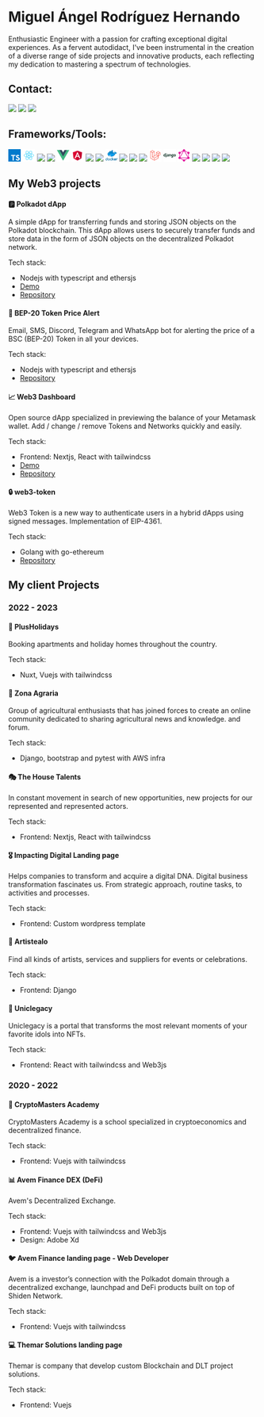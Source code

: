 # Miguel Ángel Rodríguez Hernando

Enthusiastic Engineer with a passion for crafting exceptional digital experiences. As a fervent autodidact, I've been instrumental in the creation of a diverse range of side projects and innovative products, each reflecting my dedication to mastering a spectrum of technologies.

## Contact:
[![](https://img.shields.io/badge/@Miguelo981-%23181717?style=flat-square&logo=github)](https://github.com/Miguelo981)
[![](https://img.shields.io/badge/Miguelo-%23181717?style=flat-square&logo=linkedin)](https://www.linkedin.com/in/miguel-%C3%A1ngel-rodr%C3%ADguez-hernando-a20b27196/)
[![](https://img.shields.io/badge/Email-ma.rodriguez.dev%40gmail.com-%23181717?style=flat-square)](mailto:ma.rodriguez.dev@gmail.com?subject=Hiring)

## Frameworks/Tools:

<code><img height="25" src="https://raw.githubusercontent.com/github/explore/80688e429a7d4ef2fca1e82350fe8e3517d3494d/topics/typescript/typescript.png"></code>
<code><img height="25" src="https://raw.githubusercontent.com/github/explore/80688e429a7d4ef2fca1e82350fe8e3517d3494d/topics/react/react.png"></code>
<code><img height="25" src="https://bestofjs.org/logos/astro.svg"></code>
<code><img height="25" src="https://seeklogo.com/images/S/svelte-logo-E3497608CB-seeklogo.com.png"></code>
<code><img height="25" src="https://raw.githubusercontent.com/github/explore/80688e429a7d4ef2fca1e82350fe8e3517d3494d/topics/vue/vue.png"></code>
<code><img height="25" src="https://raw.githubusercontent.com/github/explore/80688e429a7d4ef2fca1e82350fe8e3517d3494d/topics/angular/angular.png"></code>
<code><img height="25" src="https://seeklogo.com/images/V/vitest-logo-9ADDA575A5-seeklogo.com.png"></code>
<code><img height="25" src="https://seeklogo.com/images/P/playwright-logo-22FA8B9E63-seeklogo.com.png"></code>
<code><img height="25" src="https://raw.githubusercontent.com/github/explore/80688e429a7d4ef2fca1e82350fe8e3517d3494d/topics/docker/docker.png"></code>
<code><img height="25" src="https://seeklogo.com/images/D/deno-logo-E606600C06-seeklogo.com.png"></code>
<code><img height="25" src="https://seeklogo.com/images/N/nextjs-logo-963D40B71E-seeklogo.com.png"></code>
<code><img height="25" src="https://seeklogo.com/images/N/nuxt-logo-1CCC5F38FD-seeklogo.com.png"></code>
<code><img height="25" src="https://raw.githubusercontent.com/github/explore/80688e429a7d4ef2fca1e82350fe8e3517d3494d/topics/laravel/laravel.png"></code>
<code><img height="25" src="https://raw.githubusercontent.com/github/explore/80688e429a7d4ef2fca1e82350fe8e3517d3494d/topics/django/django.png"></code>
<code><img height="25" src="https://raw.githubusercontent.com/github/explore/80688e429a7d4ef2fca1e82350fe8e3517d3494d/topics/graphql/graphql.png"></code>
<code><img height="25" src="https://media.graphassets.com/VKHHNvEETYqZRkqgjybc"></code>
<code><img height="25" src="http://larslai.github.io/onlinePresentation/images/skills/web3js.png"></code>
<code><img height="25" src="https://seeklogo.com/images/E/ethers-logo-D5B86204D8-seeklogo.com.png"></code>
<code><img height="25" src="https://seeklogo.com/images/H/hardhat-logo-888739EBB4-seeklogo.com.png"></code>

## My Web3 projects

#### 🅿️ Polkadot dApp
A simple dApp for transferring funds and storing JSON objects on the Polkadot blockchain. This dApp allows users to securely transfer funds and store data in the form of JSON objects on the decentralized Polkadot network.

Tech stack: 
- Nodejs with typescript and ethersjs
- [Demo](https://dot-dapp.vercel.app/)
- [Repository](https://github.com/Miguelo981/token-price-alert-bot)

#### 🤖 BEP-20 Token Price Alert
Email, SMS, Discord, Telegram and WhatsApp bot for alerting the price of a BSC (BEP-20) Token in all your devices.

Tech stack: 
- Nodejs with typescript and ethersjs
- [Repository](https://github.com/Miguelo981/token-price-alert-bot)

#### 📈 Web3 Dashboard
Open source dApp specialized in previewing the balance of your Metamask wallet. Add / change / remove Tokens and Networks quickly and easily.

Tech stack: 
- Frontend: Nextjs, React with tailwindcss
- [Demo](https://web3.miguelo.dev/)
- [Repository](https://github.com/Miguelo981/web3-dashboard)

#### 🔒 web3-token
Web3 Token is a new way to authenticate users in a hybrid dApps using signed messages. Implementation of EIP-4361.

Tech stack: 
- Golang with go-ethereum
- [Repository](https://github.com/Miguelo981/web3-token)

## My client Projects

### 2022 - 2023

#### 🏨 PlusHolidays
Booking apartments and holiday homes throughout the country.

Tech stack:
- Nuxt, Vuejs with tailwindcss

#### 🍃 Zona Agraria
Group of agricultural enthusiasts that has joined forces to create an online community dedicated to sharing agricultural news and knowledge. and forum.

Tech stack: 
- Django, bootstrap and pytest with AWS infra

#### 🎭 The House Talents
In constant movement in search of new opportunities, new projects for our represented and represented actors.

Tech stack: 
- Frontend: Nextjs, React with tailwindcss

#### 🎖️ Impacting Digital Landing page
Helps companies to transform and acquire a digital DNA. Digital business transformation fascinates us. From strategic approach, routine tasks, to activities and processes.

Tech stack: 
- Frontend: Custom wordpress template

#### 🎉 Artistealo
Find all kinds of artists, services and suppliers for events or celebrations.

Tech stack: 
- Frontend: Django

#### 💎 Uniclegacy
Uniclegacy is a portal that transforms the most relevant moments of your favorite idols into NFTs.

Tech stack: 
- Frontend: React with tailwindcss and Web3js

### 2020 - 2022

#### 🧾 CryptoMasters Academy
CryptoMasters Academy is a school specialized in cryptoeconomics and decentralized finance.

Tech stack: 
- Frontend: Vuejs with tailwindcss

#### 📊 Avem Finance DEX (DeFi)
Avem's Decentralized Exchange.

Tech stack: 
- Frontend: Vuejs with tailwindcss and Web3js
- Design: Adobe Xd

#### 🐦 Avem Finance landing page - Web Developer
Avem is a investor’s connection with the Polkadot domain through a decentralized exchange, launchpad and DeFi products built on top of Shiden Network.

Tech stack: 
- Frontend: Vuejs with tailwindcss

#### 💻 Themar Solutions landing page
Themar is company that develop custom Blockchain and DLT project solutions.

Tech stack: 
- Frontend: Vuejs
